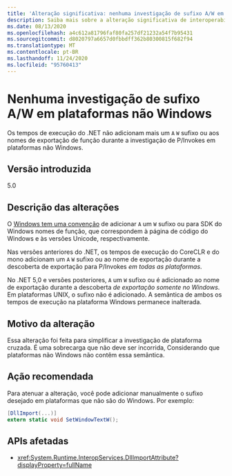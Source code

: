 ```yaml
---
title: 'Alteração significativa: nenhuma investigação de sufixo A/W em plataformas não Windows'
description: Saiba mais sobre a alteração significativa de interoperabilidade no .NET 5,0 em que os sufixos não são mais adicionados aos nomes de exportação de função durante a investigação de P/Invokes em plataformas que não são do Windows.
ms.date: 08/13/2020
ms.openlocfilehash: a4c612a81796faf80fa257df21232a54f7b95431
ms.sourcegitcommit: d8020797a6657d0fbbdff362b80300815f682f94
ms.translationtype: MT
ms.contentlocale: pt-BR
ms.lasthandoff: 11/24/2020
ms.locfileid: "95760413"
---
```

# <a name="no-aw-suffix-probing-on-non-windows-platforms"></a>Nenhuma investigação de sufixo A/W em plataformas não Windows

Os tempos de execução do .NET não adicionam mais um `A` `W` sufixo ou aos nomes de exportação de função durante a investigação de P/Invokes em plataformas não Windows.

## <a name="version-introduced"></a>Versão introduzida

5.0

## <a name="change-description"></a>Descrição das alterações

O [Windows tem uma convenção](/windows/win32/intl/conventions-for-function-prototypes) de adicionar `A` um `W` sufixo ou para SDK do Windows nomes de função, que correspondem à página de código do Windows e às versões Unicode, respectivamente.

Nas versões anteriores do .NET, os tempos de execução do CoreCLR e do mono adicionam um `A` `W` sufixo ou ao nome de exportação durante a descoberta de exportação para P/Invokes *em todas as plataformas*.

No .NET 5,0 e versões posteriores, `A` um `W` sufixo ou é adicionado ao nome de exportação durante a descoberta *de exportação somente no Windows*. Em plataformas UNIX, o sufixo não é adicionado. A semântica de ambos os tempos de execução na plataforma Windows permanece inalterada.

## <a name="reason-for-change"></a>Motivo da alteração

Essa alteração foi feita para simplificar a investigação de plataforma cruzada. É uma sobrecarga que não deve ser incorrida, Considerando que plataformas não Windows não contêm essa semântica.

## <a name="recommended-action"></a>Ação recomendada

Para atenuar a alteração, você pode adicionar manualmente o sufixo desejado em plataformas que não são do Windows. Por exemplo:

```csharp
[DllImport(...)]
extern static void SetWindowTextW();
```

## <a name="affected-apis"></a>APIs afetadas

- <xref:System.Runtime.InteropServices.DllImportAttribute?displayProperty=fullName>

<!--

### Affected APIs

- `T:System.Runtime.InteropServices.DllImportAttribute`

### Category

Interop

-->
